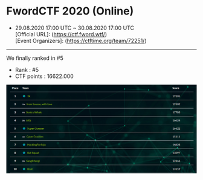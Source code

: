 # FwordCTF 2020 (Online)

* 29.08.2020 17:00 UTC ~ 30.08.2020 17:00 UTC  
[Official URL]: (https://ctf.fword.wtf/)  
[Event Organizers]: (https://ctftime.org/team/72251/)  
---
We finally ranked in #5  
* Rank : #5  
* CTF points : 16622.000  
  
![rank.PNG](./imgs/rank.PNG)